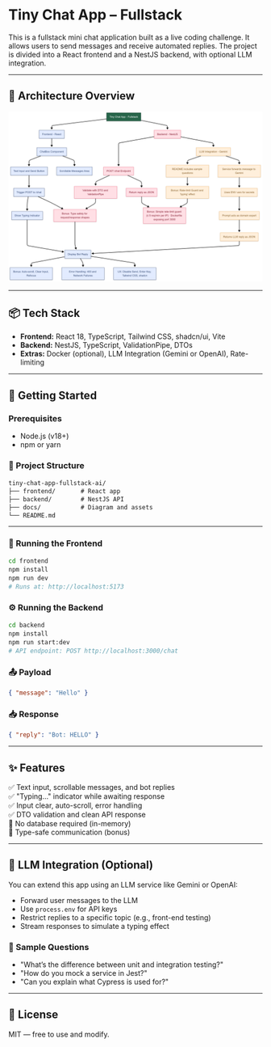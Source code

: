 # Tiny Chat App – Fullstack

This is a fullstack mini chat application built as a live coding challenge. It allows users to send messages and receive automated replies. The project is divided into a React frontend and a NestJS backend, with optional LLM integration.

---

## 🧠 Architecture Overview

<p align="center">
  <img src="docs/architecture.png" alt="Chat App Diagram" width="700" />
</p>

---

## 📦 Tech Stack

- **Frontend:** React 18, TypeScript, Tailwind CSS, shadcn/ui, Vite  
- **Backend:** NestJS, TypeScript, ValidationPipe, DTOs  
- **Extras:** Docker (optional), LLM Integration (Gemini or OpenAI), Rate-limiting  

---

## 🚀 Getting Started

### Prerequisites

- Node.js (v18+)
- npm or yarn

### 📂 Project Structure

```
tiny-chat-app-fullstack-ai/
├── frontend/       # React app
├── backend/        # NestJS API
├── docs/           # Diagram and assets
└── README.md
```

---

### 🔧 Running the Frontend

```bash
cd frontend
npm install
npm run dev
# Runs at: http://localhost:5173
```

### ⚙️ Running the Backend

```bash
cd backend
npm install
npm run start:dev
# API endpoint: POST http://localhost:3000/chat
```

### 📤 Payload

```json
{ "message": "Hello" }
```

### 📥 Response

```json
{ "reply": "Bot: HELLO" }
```

---

## ✨ Features

✅ Text input, scrollable messages, and bot replies  
✅ "Typing..." indicator while awaiting response  
✅ Input clear, auto-scroll, error handling  
✅ DTO validation and clean API response  
🚫 No database required (in-memory)  
🧪 Type-safe communication (bonus)  

---

## 🧠 LLM Integration (Optional)

You can extend this app using an LLM service like Gemini or OpenAI:

- Forward user messages to the LLM
- Use `process.env` for API keys
- Restrict replies to a specific topic (e.g., front-end testing)
- Stream responses to simulate a typing effect

### 💬 Sample Questions

- "What’s the difference between unit and integration testing?"
- "How do you mock a service in Jest?"
- "Can you explain what Cypress is used for?"

---

## 📄 License

MIT — free to use and modify.
